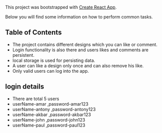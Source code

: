 This project was bootstrapped with [Create React App](https://github.com/facebookincubator/create-react-app).

Below you will find some information on how to perform common tasks.<br>


## Table of Contents

* The project contains different designs which you can like or comment.
* Login functionality is also there and users likes and comments are persistent.
* local storage is used for persisting data.
* A user can like a design only once and can also remove his like.
* Only valid users can log into the app.
## login details
* There are total 5 users
* userName-amar ,password-amar123
* userName-antony ,password-antony123 
* userName-akbar ,password-akbar123 
* userName-john ,password-john123 
* userName-paul ,password-paul123 
